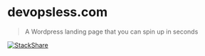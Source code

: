 # devopsless.com

> A Wordpress landing page that you can spin up in seconds

[![StackShare](http://img.shields.io/badge/tech-stack-0690fa.svg?style=flat)](https://stackshare.io/louisguitton/devopsless-com)
